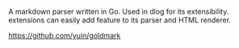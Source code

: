 A markdown parser written in Go. Used in dlog for its extensibility. extensions can easily add feature to its parser and HTML renderer.

https://github.com/yuin/goldmark